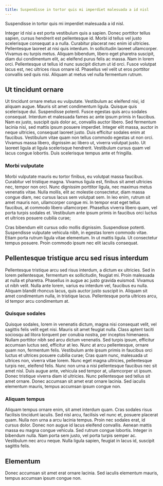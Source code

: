 ```yaml
---
title: Suspendisse in tortor quis mi imperdiet malesuada a id nisl
---
```


Suspendisse in tortor quis mi imperdiet malesuada a id nisl.

Integer id nisi a est porta vestibulum quis a sapien. Donec porttitor tellus sapien, cursus hendrerit est pellentesque id. Morbi id tellus vel justo scelerisque consequat a a nulla. Curabitur placerat nec enim id ultricies. Pellentesque laoreet at nisi quis interdum. In sollicitudin laoreet ullamcorper. Vivamus eu turpis metus. Aliquam bibendum, libero eget pharetra suscipit, diam dui condimentum elit, ac eleifend purus felis ac massa. Nam in lorem orci. Pellentesque ut tellus id nunc suscipit dictum ut id orci. Fusce volutpat lacus est, nec ultrices risus ornare id. Phasellus vel velit ut eros porttitor convallis sed quis nisi. Aliquam at metus vel nulla fermentum rutrum.

## Ut tincidunt ornare

Ut tincidunt ornare metus eu vulputate. Vestibulum ac eleifend nisi, id aliquam augue. Mauris sit amet condimentum ligula. Quisque quis scelerisque dui. Suspendisse potenti. Fusce egestas quis arcu sodales consequat. Interdum et malesuada fames ac ante ipsum primis in faucibus. Nam ex justo, suscipit quis dolor ac, convallis auctor libero. Sed fermentum lacinia nisi, sed mattis ipsum posuere imperdiet. Integer elit massa, auctor in neque ultricies, consequat laoreet justo. Duis efficitur sodales enim at faucibus. Vestibulum vitae quam non tellus commodo egestas ut non orci. Vivamus massa libero, dignissim ac libero ut, viverra volutpat justo. Ut laoreet ligula at ligula scelerisque hendrerit. Vestibulum cursus quam vel lacus congue lobortis. Duis scelerisque tempus ante et fringilla.

### Morbi vulputate

Morbi vulputate mauris eu tortor finibus, eu volutpat massa faucibus. Curabitur vel tristique magna. Vivamus ligula est, finibus sit amet ultricies nec, tempor non orci. Nunc dignissim porttitor ligula, nec maximus metus venenatis vitae. Nulla mollis, elit ac molestie consectetur, diam massa congue diam, nec cursus lacus sem volutpat sem. In leo enim, rutrum sit amet mauris non, ullamcorper congue mi. In tempor erat eget tellus faucibus, at commodo libero ullamcorper. Phasellus viverra libero quam, vel porta turpis sodales et. Vestibulum ante ipsum primis in faucibus orci luctus et ultrices posuere cubilia curae;

Cras bibendum elit cursus odio mollis dignissim. Suspendisse potenti. Suspendisse vulputate vehicula nibh, in egestas lorem commodo vitae. Etiam porta rutrum ligula vitae elementum. In ut mattis ligula. Ut consectetur tempus posuere. Proin commodo ipsum nec elit iaculis consequat.

## Pellentesque tristique arcu sed risus interdum

Pellentesque tristique arcu sed risus interdum, a dictum ex ultricies. Sed in lorem pellentesque, fermentum ex sollicitudin, feugiat mi. Proin malesuada at nulla et pharetra. Phasellus in augue ac justo gravida euismod. Vivamus ut nibh velit. Nulla ante lorem, varius eu interdum vel, faucibus eu nulla. Aliquam blandit rhoncus lacus, quis auctor justo suscipit in. Aliquam sit amet condimentum nulla, in tristique lacus. Pellentesque porta ultrices arcu, id tempor arcu condimentum at.

### Quisque sodales

Quisque sodales, lorem in venenatis dictum, magna nisi consequat velit, vel sagittis felis velit eget nisi. Mauris sit amet feugiat nulla. Class aptent taciti sociosqu ad litora torquent per conubia nostra, per inceptos himenaeos. Nullam porttitor nibh sed arcu dictum venenatis. Sed turpis ipsum, efficitur accumsan luctus sed, efficitur at leo. Nunc at arcu pellentesque, ornare quam non, fermentum felis. Vestibulum ante ipsum primis in faucibus orci luctus et ultrices posuere cubilia curae; Cras quam nunc, malesuada ut ultrices non, viverra vitae lorem. Nunc eget magna ultricies, pellentesque turpis nec, eleifend felis. Nunc non urna a nisi pellentesque faucibus nec sit amet nisl. Duis augue ante, vehicula sed tempor at, ullamcorper ut ipsum. Donec tristique viverra diam id ultricies. Nunc pellentesque sed tellus sit amet ornare. Donec accumsan sit amet erat ornare lacinia. Sed iaculis elementum mauris, tempus accumsan ipsum congue non.

### Aliquam tempus

Aliquam tempus ornare enim, sit amet interdum quam. Cras sodales risus facilisis tincidunt iaculis. Sed nisl arcu, facilisis vel nunc et, posuere placerat quam. Nulla non urna a arcu lacinia tempus. Proin nec sodales erat, id cursus dolor. Donec non augue id lacus eleifend convallis. Aenean mattis massa eu magna congue vehicula. Sed rutrum congue lobortis. Integer in bibendum nulla. Nam porta sem justo, vel porta turpis semper ac. Vestibulum nec arcu neque. Nulla ligula sapien, feugiat in lacus id, suscipit sagittis felis.

## Elementum

Donec accumsan sit amet erat ornare lacinia. Sed iaculis elementum mauris, tempus accumsan ipsum congue non.
